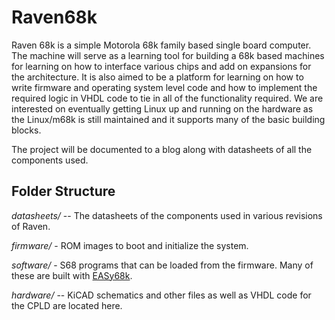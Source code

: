 # Raven68k
Raven 68k is a simple Motorola 68k family based single board computer. The machine will serve as a learning tool
for building a 68k based machines for learning on how to interface various chips and add on expansions for the
architecture. It is also aimed to be a platform for learning on how to write firmware and operating system level
code and how to implement the required logic in VHDL code to tie in all of the functionality required. We are
interested on eventually getting Linux up and running on the hardware as the Linux/m68k is still maintained and
it supports many of the basic building blocks.

The project will be documented to a blog along with datasheets of all the components used.

## Folder Structure
*datasheets/* -- The datasheets of the components used in various revisions of Raven.

*firmware/* - ROM images to boot and initialize the system.

*software/* - S68 programs that can be loaded from the firmware. Many of these are built with [EASy68k](http://easy68k.com/).

*hardware/* -- KiCAD schematics and other files as well as VHDL code for the CPLD are located here.

